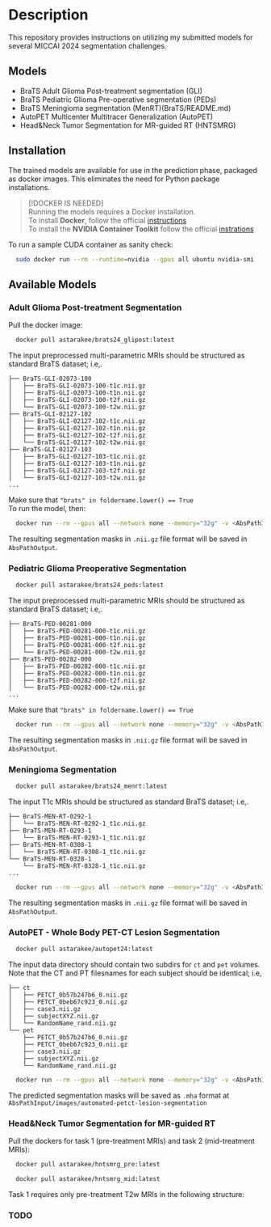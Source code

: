 # Description

This repository provides instructions on utilizing my submitted models for several MICCAI 2024 segmentation challenges.

## Models

- BraTS Adult Glioma Post-treatment segmentation (GLI)
- BraTS Pediatric Glioma Pre-operative segmentation (PEDs)
- BraTS Meningioma segmentation (MenRT)(BraTS/README.md)
- AutoPET Multicenter Multitracer Generalization (AutoPET)
- Head&Neck Tumor Segmentation for MR-guided RT (HNTSMRG)

## Installation

The trained models are available for use in the prediction phase, packaged as docker images. This eliminates the need for Python package installations.

> [!DOCKER IS NEEDED] <br>
> Running the models requires a Docker installation. <br>
> To install **Docker**, follow the official [instructions](https://docs.docker.com/get-docker/) <br>
> To install the **NVIDIA Container Toolkit** follow the official [instrations](https://docs.nvidia.com/datacenter/cloud-native/container-toolkit/latest/install-guide.html) <br>

To run a sample CUDA container as sanity check:
```bash
  sudo docker run --rm --runtime=nvidia --gpus all ubuntu nvidia-smi
```

## Available Models

### Adult Glioma Post-treatment Segmentation
Pull the docker image:
```bash
  docker pull astarakee/brats24_glipost:latest
```
The input preprocessed multi-parametric MRIs should be structured as standard BraTS dataset; i.e,.
```
├── BraTS-GLI-02073-100
│   ├── BraTS-GLI-02073-100-t1c.nii.gz
│   ├── BraTS-GLI-02073-100-t1n.nii.gz
│   ├── BraTS-GLI-02073-100-t2f.nii.gz
│   └── BraTS-GLI-02073-100-t2w.nii.gz
├── BraTS-GLI-02127-102
│   ├── BraTS-GLI-02127-102-t1c.nii.gz
│   ├── BraTS-GLI-02127-102-t1n.nii.gz
│   ├── BraTS-GLI-02127-102-t2f.nii.gz
│   └── BraTS-GLI-02127-102-t2w.nii.gz
├── BraTS-GLI-02127-103
│   ├── BraTS-GLI-02127-103-t1c.nii.gz
│   ├── BraTS-GLI-02127-103-t1n.nii.gz
│   ├── BraTS-GLI-02127-103-t2f.nii.gz
│   └── BraTS-GLI-02127-103-t2w.nii.gz
...
```
Make sure that `"brats" in foldername.lower() == True` <br>
To run the model, then:
```bash
  docker run --rm --gpus all --network none --memory="32g" -v <AbsPathInput>:/input/images -v <AbsPathOutput>:/output/pred --shm-size 2g astarakee/brats24_glipost:latest
```
The resulting segmentation masks in `.nii.gz` file format will be saved in `AbsPathOutput`.

### Pediatric Glioma Preoperative Segmentation
```bash
  docker pull astarakee/brats24_peds:latest
```
The input preprocessed multi-parametric MRIs should be structured as standard BraTS dataset; i.e,.
```
├── BraTS-PED-00281-000
│   ├── BraTS-PED-00281-000-t1c.nii.gz
│   ├── BraTS-PED-00281-000-t1n.nii.gz
│   ├── BraTS-PED-00281-000-t2f.nii.gz
│   └── BraTS-PED-00281-000-t2w.nii.gz
├── BraTS-PED-00282-000
│   ├── BraTS-PED-00282-000-t1c.nii.gz
│   ├── BraTS-PED-00282-000-t1n.nii.gz
│   ├── BraTS-PED-00282-000-t2f.nii.gz
│   └── BraTS-PED-00282-000-t2w.nii.gz
...
```
Make sure that `"brats" in foldername.lower() == True` <br>
```bash
  docker run --rm --gpus all --network none --memory="32g" -v <AbsPathInput>:/input/images -v <AbsPathOutput>:/output/pred --shm-size 2g astarakee/brats24_peds:latest
```
The resulting segmentation masks in `.nii.gz` file format will be saved in `AbsPathOutput`.

### Meningioma Segmentation
```bash
  docker pull astarakee/brats24_menrt:latest
```
The input T1c MRIs should be structured as standard BraTS dataset; i.e,.
```
├── BraTS-MEN-RT-0292-1
│   └── BraTS-MEN-RT-0292-1_t1c.nii.gz
├── BraTS-MEN-RT-0293-1
│   └── BraTS-MEN-RT-0293-1_t1c.nii.gz
├── BraTS-MEN-RT-0308-1
│   └── BraTS-MEN-RT-0308-1_t1c.nii.gz
└── BraTS-MEN-RT-0328-1
    └── BraTS-MEN-RT-0328-1_t1c.nii.gz
...
```
```bash
  docker run --rm --gpus all --network none --memory="32g" -v <AbsPathInput>:/input/images -v <AbsPathInput>:/output/pred --shm-size 2g astarakee/brats24_menrt:latest
```
The resulting segmentation masks in `.nii.gz` file format will be saved in `AbsPathOutput`.

### AutoPET - Whole Body PET-CT Lesion Segmentation
```bash
  docker pull astarakee/autopet24:latest
```
The input data directory should contain two subdirs for `ct` and `pet` volumes. <br>
Note that the CT and PT filesnames for each subject should be identical; i.e,
```
├── ct
│   ├── PETCT_0b57b247b6_0.nii.gz
│   ├── PETCT_0beb67c923_0.nii.gz
│   ├── case3.nii.gz
│   ├── subjectXYZ.nii.gz
│   └── RandomName_rand.nii.gz
└── pet
    ├── PETCT_0b57b247b6_0.nii.gz
    ├── PETCT_0beb67c923_0.nii.gz
    ├── case3.nii.gz
    ├── subjectXYZ.nii.gz
    └── RandomName_rand.nii.gz

```
```bash
  docker run --rm --gpus all --network none --memory="32g" -v <AbsPathInput>:/input -v <AbsPathInput>:/output --shm-size 2g astarakee/autopet24:latest
```
The predicted segmentation masks will be saved as `.mha` format at `AbsPathInput/images/automated-petct-lesion-segmentation`

### Head&Neck Tumor Segmentation for MR-guided RT
Pull the dockers for task 1 (pre-treatment MRIs) and task 2 (mid-treatment MRIs):
```bash
  docker pull astarakee/hntsmrg_pre:latest
```
```bash
  docker pull astarakee/hntsmrg_mid:latest
```
Task 1 requires only pre-treatment T2w MRIs in the following structure:
### TODO
